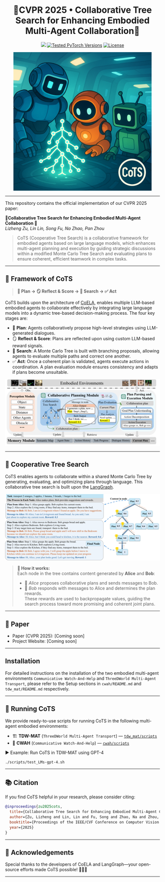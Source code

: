 <div align="center">
  <h1> 🤖CVPR 2025 • Collaborative Tree Search for Enhancing Embodied Multi-Agent Collaboration🤖 </h1>
</div>



<p align="center">
<a href="https://arxiv.org/abs/XXXX.XXXXX" alt="arXiv">
    <img src="https://img.shields.io/badge/paper-Coming--soon-b31b1b.svg?style=flat" /></a>
<a href="https://pytorch.org/"><img src="https://img.shields.io/badge/PyTorch-1.x%20%7C%202.x-673ab7.svg" alt="Tested PyTorch Versions"></a>
<a href="https://opensource.org/licenses/MIT"><img src="https://img.shields.io/badge/License-MIT-4caf50.svg" alt="License"></a>
</p>

<p align="center">

<img src="assets/cots.png" width="450">
</p>

---

This repository contains the official implementation of our CVPR 2025 paper:

**🤖Collaborative Tree Search for Enhancing Embodied Multi-Agent Collaboration 🤖**  
_Lizheng Zu, Lin Lin, Song Fu, Na Zhao, Pan Zhou_  

> CoTS (Cooperative Tree Search) is a collaborative framework for embodied agents based on large language models, which enhances multi-agent planning and execution by guiding strategic discussions within a modified Monte Carlo Tree Search and evaluating plans to ensure coherent, efficient teamwork in complex tasks.

---
## 🧠 Framework of CoTS 

> **🧭 Plan → 🪞 Reflect & Score → 🌲 Search → ✅ Act**

CoTS builds upon the architecture of [CoELA](https://umass-embodied-agi.github.io/CoELA/), enables multiple LLM-based embodied agents to collaborate effectively by integrating large language models into a dynamic tree-based decision-making process. The four key stages are:

- 🧭 **Plan**: Agents collaboratively propose high-level strategies using LLM-generated dialogues.
- 🪞 **Reflect & Score**: Plans are reflected upon using custom LLM-based reward signals.
- 🌲 **Search**: A Monte Carlo Tree is built with branching proposals, allowing agents to evaluate multiple paths and correct one another.
- ✅ **Act**: Once a coherent plan is validated, agents execute actions in coordination. A plan evaluation module ensures consistency and adapts if plans become unsuitable.

<p align="center">
  <img src="assets/framework.png" width="600" alt="CoTS Framework Overview">
</p>

---

## 🌲 Cooperative Tree Search

CoTS enables agents to collaborate within a shared Monte Carlo Tree by generating, evaluating, and optimizing plans through language. This collaborative tree search is built upon the [LangGraph](https://github.com/langchain-ai/langgraph). 

<p align="center">
  <img src="assets/tree_search.png" width="700" alt="Cooperative Tree Search">
</p>

> **🧩 How it works:**  
> Each node in the tree contains content generated by **Alice** and **Bob**:  
> - 🤖 *Alice* proposes collaborative plans and sends messages to Bob.  
> - 🤖 *Bob* responds with messages to Alice and determines the plan rewards.  
> These rewards are used to backpropagate values, guiding the search process toward more promising and coherent joint plans.


---

## 📄 Paper
- Paper (CVPR 2025): [Coming soon]
- Project Website: [Coming soon]

---

## Installation

For detailed instructions on the installation of the two embodied multi-agent environments `Communicative Watch-And-Help` and `ThreeDWorld Multi-Agent Transport`, please refer to the Setup sections in `cwah/README.md` and `tdw_mat/README.md` respectively.

---

## 🚀 Running CoTS

We provide ready-to-use scripts for running CoTS in the following multi-agent embodied environments:

- 🏗️ **TDW-MAT** (`ThreeDWorld Multi-Agent Transport`) — [`tdw_mat/scripts`](tdw_mat/scripts)  
- 🤝 **CWAH** (`Communicative Watch-And-Help`) — [`cwah/scripts`](cwah/scripts)

▶️ Example: Run CoTS in TDW-MAT using GPT-4

```bash
./scripts/test_LMs-gpt-4.sh
```

---

## 📚 Citation
If you find CoTS helpful in your research, please consider citing:

```bibtex
@inproceedings{zu2025cots,
  title={Collaborative Tree Search for Enhancing Embodied Multi-Agent Collaboration},
  author={Zu, Lizheng and Lin, Lin and Fu, Song and Zhao, Na and Zhou, Pan},
  booktitle={Proceedings of the IEEE/CVF Conference on Computer Vision and Pattern Recognition (CVPR)},
  year={2025}
}
```

---

## 🤝 Acknowledgements
Special thanks to the developers of CoELA and LangGraph—your open-source efforts made CoTS possible! 🙏🧠🌲

---
